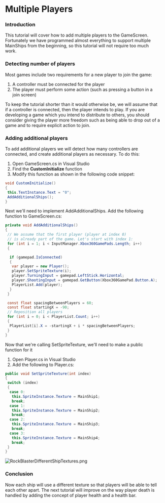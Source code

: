 # Multiple Players

### Introduction

This tutorial will cover how to add multiple players to the GameScreen. Fortunately we have programmed almost everything to support multiple MainShips from the beginning, so this tutorial will not require too much work.

### Detecting number of players

Most games include two requirements for a new player to join the game:

1. A controller must be connected for the player
2. The player must perform some action (such as pressing a button in a join screen)

To keep the tutorial shorter than it would otherwise be, we will assume that if a controller is connected, then the player intends to play. If you are developing a game which you intend to distribute to others, you should consider giving the player more freedom such as being able to drop out of a game and to require explicit action to join.

### Adding additional players

To add additional players we will detect how many controllers are connected, and create additional players as necessary. To do this:

1. Open GameScreen.cs in Visual Studio
2. Find the **CustomInitialize** function
3. Modify this function as shown in the following code snippet:

```csharp
void CustomInitialize()
{
 this.TextInstance.Text = "0";
 AddAdditionalShips();
}
```

Next we'll need to implement AddAdditionalShips. Add the following function to GameScreen.cs:

```csharp
private void AddAdditionalShips()
{
 // We assume that the first player (player at index 0) 
 // is already part of the game. Let's start with index 1:
 for (int i = 1; i < InputManager.Xbox360GamePads.Length; i++)
 {

  if (gamepad.IsConnected)
  {
   var player = new Player();
   player.SetSpriteTexture(i);
   player.TurningInput = gamepad.LeftStick.Horizontal;
   player.ShootingInput = gamepad.GetButton(Xbox360GamePad.Button.A);
   PlayerList.Add(player);
  }
 }

 const float spacingBetweenPlayers = 60;
 const float startingX = -90;
 // Reposition all players
 for (int i = 0; i < PlayerList.Count; i++)
 {
  PlayerList[i].X = -startingX + i * spacingBetweenPlayers;
 }
}
```

Now that we're calling SetSpriteTexture, we'll need to make a public function for it

1. Open Player.cs in Visual Studio
2. Add the following to Player.cs:

```csharp
public void SetSpriteTexture(int index)
{
 switch (index)
 {
  case 0:
   this.SpriteInstance.Texture = MainShip1;
   break;
  case 1:
   this.SpriteInstance.Texture = MainShip2;
   break;
  case 2:
   this.SpriteInstance.Texture = MainShip3;
   break;
  case 3:
   this.SpriteInstance.Texture = MainShip4;
   break;
 }
}
```

![RockBlasterDifferentShipTextures.png](../../.gitbook/assets/migrated\_media-RockBlasterDifferentShipTextures.png)

### Conclusion

Now each ship will use a different texture so that players will be able to tell each other apart. The next tutorial will improve on the way player death is handled by adding the concept of player health and a health bar.
